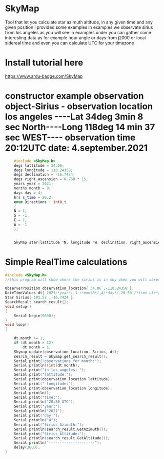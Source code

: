 # SkyMap

Tool that let you calculate star azimuth altitude, in any given time and any given position
i provided some examples
in examples we observate sirius from los angeles
as you will see in examples under you can gather some interesting data as for example hour angle or days from j2000 or local sidereal time and even you can calculate UTC for your timezone

# Install tutorial here

<https://www.ardu-badge.com/SkyMap>

# constructor example observation object-Sirius - observation location los angeles ----Lat 34deg 3min 8 sec North----Long 118deg 14 min  37 sec WEST---- observation time 20:12UTC date: 4.september.2021

```C++
    #include <SkyMap.h>
    degs lattitude = 34.06;
    degs longitude = 118.24358;
    degs declination = -16.7424;
    degs right_ascension = 6.768 * 15;
    years year = 2021;
    months month = 9;
    days day = 4;
    hrs s_time = 20.2;
    enum Directions : int8_t
    {
    N = 1,
    S = -1,
    E = 1,
    W = -1
    };


    SkyMap star(lattitude *N, longitude *W, declination, right_ascension, year, month, day, s_time);
```

# Simple RealTime calculations

```C++
#include <SkyMap.h>
//this program will show where the sirius is in sky when you will observe him exactly at same day and same time of month for every month

ObserverPosition observation_location{ 34.06 ,-118.24358 };                // observation location -- los angeles 
DateTimeValues dt{ 2021/*year*/,1 /*month*/,4/*day*/,20.50 /*time utc*/ };// date and time of observation we plan  
Star Sirius{ 101.52 ,-16.7424 };                                          // sirius right_ascension and declination read from astronmical data site // note that i changed RA from hours to degrees
SearchResult search_result{};                                             // variables to store alt and az of sirius
void setup()
{
    Serial.begin(9600);
}
void loop()
{

    dt.month += 1;
    if (dt.month > 12)
        dt.month = 1;
    Skymap.update(observation_location, Sirius, dt);
    search_result = Skymap.get_search_result();
    Serial.print("observations for month:");
    Serial.println((int)dt.month);
    Serial.print("in los_angeles: ");
    Serial.print("lattitude:");
    Serial.print(observation_location.lattitude);
    Serial.print(" longitude:");
    Serial.print(observation_location.longitude);
    Serial.println();
    Serial.print("time:");
    Serial.println("20:30 UTC");
    Serial.print("year:");
    Serial.println("2021");
    Serial.print("day:");
    Serial.println("4");
    Serial.print("Sirius Azimuth:");
    Serial.println(search_result.GetAzimuth());
    Serial.print("Sirius Altitude:");
    Serial.println(search_result.GetAltitude());
    Serial.println("---------------------");
    delay(3000);
}
```
